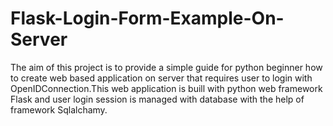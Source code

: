 # Flask-Login-Form-Example-On-Server
The aim of this project is to provide a simple guide for python beginner how to create web based application on server that requires user to login with OpenIDConnection.This web application is buill with python web framework Flask and user login session is managed with database with the help of framework Sqlalchamy.
